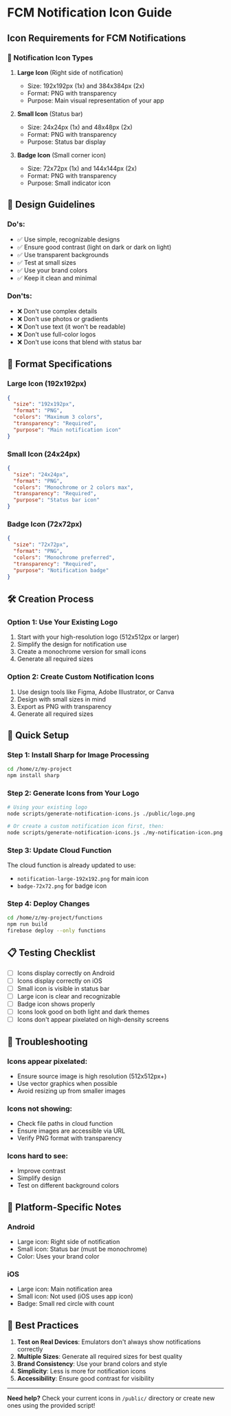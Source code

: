# FCM Notification Icon Guide

## Icon Requirements for FCM Notifications

### 📱 Notification Icon Types

1. **Large Icon** (Right side of notification)
   - Size: 192x192px (1x) and 384x384px (2x)
   - Format: PNG with transparency
   - Purpose: Main visual representation of your app

2. **Small Icon** (Status bar)
   - Size: 24x24px (1x) and 48x48px (2x)
   - Format: PNG with transparency
   - Purpose: Status bar display

3. **Badge Icon** (Small corner icon)
   - Size: 72x72px (1x) and 144x144px (2x)
   - Format: PNG with transparency
   - Purpose: Small indicator icon

## 🎨 Design Guidelines

### Do's:
- ✅ Use simple, recognizable designs
- ✅ Ensure good contrast (light on dark or dark on light)
- ✅ Use transparent backgrounds
- ✅ Test at small sizes
- ✅ Use your brand colors
- ✅ Keep it clean and minimal

### Don'ts:
- ❌ Don't use complex details
- ❌ Don't use photos or gradients
- ❌ Don't use text (it won't be readable)
- ❌ Don't use full-color logos
- ❌ Don't use icons that blend with status bar

## 📐 Format Specifications

### Large Icon (192x192px)
```json
{
  "size": "192x192px",
  "format": "PNG",
  "colors": "Maximum 3 colors",
  "transparency": "Required",
  "purpose": "Main notification icon"
}
```

### Small Icon (24x24px)
```json
{
  "size": "24x24px", 
  "format": "PNG",
  "colors": "Monochrome or 2 colors max",
  "transparency": "Required",
  "purpose": "Status bar icon"
}
```

### Badge Icon (72x72px)
```json
{
  "size": "72x72px",
  "format": "PNG", 
  "colors": "Monochrome preferred",
  "transparency": "Required",
  "purpose": "Notification badge"
}
```

## 🛠️ Creation Process

### Option 1: Use Your Existing Logo
1. Start with your high-resolution logo (512x512px or larger)
2. Simplify the design for notification use
3. Create a monochrome version for small icons
4. Generate all required sizes

### Option 2: Create Custom Notification Icons
1. Use design tools like Figma, Adobe Illustrator, or Canva
2. Design with small sizes in mind
3. Export as PNG with transparency
4. Generate all required sizes

## 🚀 Quick Setup

### Step 1: Install Sharp for Image Processing
```bash
cd /home/z/my-project
npm install sharp
```

### Step 2: Generate Icons from Your Logo
```bash
# Using your existing logo
node scripts/generate-notification-icons.js ./public/logo.png

# Or create a custom notification icon first, then:
node scripts/generate-notification-icons.js ./my-notification-icon.png
```

### Step 3: Update Cloud Function
The cloud function is already updated to use:
- `notification-large-192x192.png` for main icon
- `badge-72x72.png` for badge icon

### Step 4: Deploy Changes
```bash
cd /home/z/my-project/functions
npm run build
firebase deploy --only functions
```

## 📋 Testing Checklist

- [ ] Icons display correctly on Android
- [ ] Icons display correctly on iOS
- [ ] Small icon is visible in status bar
- [ ] Large icon is clear and recognizable
- [ ] Badge icon shows properly
- [ ] Icons look good on both light and dark themes
- [ ] Icons don't appear pixelated on high-density screens

## 🔧 Troubleshooting

### Icons appear pixelated:
- Ensure source image is high resolution (512x512px+)
- Use vector graphics when possible
- Avoid resizing up from smaller images

### Icons not showing:
- Check file paths in cloud function
- Ensure images are accessible via URL
- Verify PNG format with transparency

### Icons hard to see:
- Improve contrast
- Simplify design
- Test on different background colors

## 📱 Platform-Specific Notes

### Android
- Large icon: Right side of notification
- Small icon: Status bar (must be monochrome)
- Color: Uses your brand color

### iOS
- Large icon: Main notification area
- Small icon: Not used (iOS uses app icon)
- Badge: Small red circle with count

## 🎯 Best Practices

1. **Test on Real Devices**: Emulators don't always show notifications correctly
2. **Multiple Sizes**: Generate all required sizes for best quality
3. **Brand Consistency**: Use your brand colors and style
4. **Simplicity**: Less is more for notification icons
5. **Accessibility**: Ensure good contrast for visibility

---

**Need help?** Check your current icons in `/public/` directory or create new ones using the provided script!